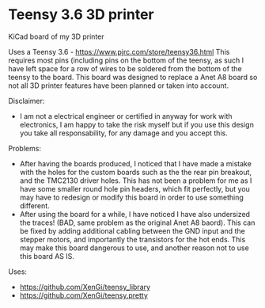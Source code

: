 # Teensy 3.6 3D printer

KiCad board of my 3D printer

Uses a Teensy 3.6 - https://www.pjrc.com/store/teensy36.html
This requires most pins (including pins on the bottom of the teensy, as such I have left space for a row of wires to be soldered from the bottom of the teensy to the board.
This board was designed to replace a Anet A8 board so not all 3D printer features have been planned or taken into account.

Disclaimer:
- I am not a electrical engineer or certified in anyway for work with electronics, I am happy to take the risk myself but if you use this design you take all responsability, for any damage and you accept this.

Problems:
- After having the boards produced, I noticed that I have made a mistake with the holes for the custom boards such as the the rear pin breakout, and the TMC2130 driver holes. This has not been a problem for me as I have some smaller round hole pin headers, which fit perfectly, but you may have to redesign or modify this board in order to use something different.
- After using the board for a while, I have noticed I have also undersized the traces! (BAD, same problem as the original Anet A8 baord). This can be fixed by adding additional cabling between the GND input and the stepper motors, and importantly the transistors for the hot ends. This may make this board dangerous to use, and another reason not to use this board AS IS. 

Uses:
- https://github.com/XenGi/teensy_library
- https://github.com/XenGi/teensy.pretty
